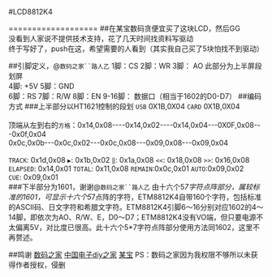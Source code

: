 #LCD8812K4

===================
##在某宝数码贪便宜买了这块LCD，然后GG
<br>没看到人家说不提供技术支持，花了几天时间找资料写驱动
<br>终于写好了，push在这，希望需要的人看到（其实我自己买了5块怕找不到驱动）

##引脚定义，@`数码之家``路人乙`
1脚：CS    2脚：WR  3脚： AO   此部分为上半屏段划屏
<br>4脚: +5V  5脚：GND
<br>6脚：RS  7脚：R/W  8脚：EN  9-16脚： 数据口（相当于1602的D0-D7）
##编码方式
###上半部分以HT1621控制的段划
`USB`  0X1B,0X04   `CARD` 0X1B,0X04  <br>  <br>顶端从左到右的`方格`：0x14,0x08----0x14,0x02----0x14,0x04---0X0F,0x08---0x0f,0x04<br>0x0c,0x0b---0x0c,0x02---0x0c,0x08---0x09,0x08---0x09,0x04
<br><br>`TRACK`: 0x1d,0x08  `▶`: 0x1b,0x02   `‖`: 0x1a,0x08   `<<`: 0x18,0x08  `>>`: 0x16,0x08<br>`ELAPSED`: 0x14,0x01   `TOTAL`: 0x11,0x08   `REMAIN`:0x0c,0x01   `AUTO`:0x09,0x02<br>`CUE`: 0x09,0x01   
###下半部分为1601，谢谢@`数码之家``路人乙`
由十六个5*7字符点阵部分，属较标准的1601，可显示十六个5*7点阵的字符，ETM8812K4自带160个字符，包括标准的ASCⅡ码、日文字符和希腊文字符。ETM8812K4引脚6～16分别对应1602的4～14脚，即依次为AO、R/W、E，D0～D7；ETM8812K4没有VO端，但只要电源不太偏离5V，对比度已很高。此十六个5*7字符点阵部分使用方法同1602，这里不再赘述。

##鸣谢
[数码之家](http://bbs.mydigit.cn/read.php?tid=1423130"路人乙)
[中国电子diy之家](http://www.ndiy.cn/thread-30754-1-1.html"宅男公子")
[某宝](https://item.taobao.com/item.htm?spm=a1z09.2.0.0.zWdSkD&id=17760386568&_u=p2f9tros8e02)
PS：数码之家因为我权限不够所以未获得作者授权，侵删
